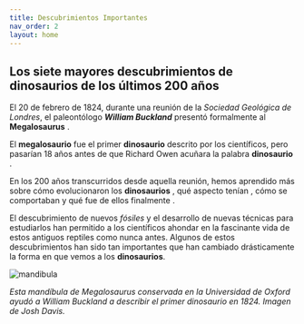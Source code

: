 ```yaml
---
title: Descubrimientos Importantes
nav_order: 2
layout: home
---
```


## Los siete mayores descubrimientos de dinosaurios de los últimos 200 años

El 20 de febrero de 1824, durante una reunión de la _Sociedad Geológica de Londres_, el paleontólogo **_William Buckland_** presentó formalmente al **Megalosaurus** .

El **megalosaurio** fue el primer **dinosaurio** descrito por los científicos, pero pasarían 18 años antes de que Richard Owen acuñara la palabra **dinosaurio** .

En los 200 años transcurridos desde aquella reunión, hemos aprendido más sobre cómo evolucionaron los **dinosaurios** , qué aspecto tenían , cómo se comportaban y qué fue de ellos finalmente .

El descubrimiento de nuevos _fósiles_ y el desarrollo de nuevas técnicas para estudiarlos han permitido a los científicos ahondar en la fascinante vida de estos antiguos reptiles como nunca antes. Algunos de estos descubrimientos han sido tan importantes que han cambiado drásticamente la forma en que vemos a los **dinosaurios**. 

![mandibula](https://www.nhm.ac.uk/content/dam/nhmwww/discover/biggest-dinosaur-discoveries/megalosaurus-fossil-dinosaur%20discoveries-two-column.jpg.thumb.768.768.jpg)

*Esta mandíbula de Megalosaurus conservada en la Universidad de Oxford ayudó a William Buckland a describir  el primer dinosaurio en 1824. Imagen de Josh Davis.*



